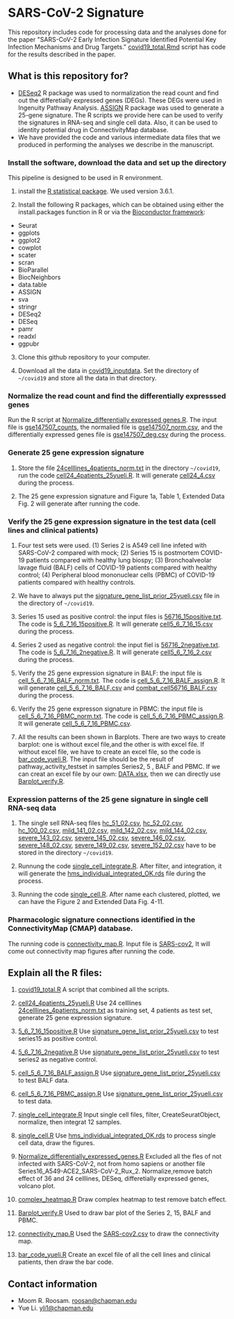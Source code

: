 # SARS-CoV-2 Signature

This repository includes code for processing data and the analyses done for the paper "SARS-CoV-2 Early Infection Signature Identified Potential Key Infection Mechanisms and Drug Targets." [covid19_total.Rmd](https://github.com/yueli8/COVID-19/blob/master/covid19_total.Rmd) script has code for the results described in the paper.


## What is this repository for?

* [DESeq2](https://bioconductor.org/packages/release/bioc/html/DESeq2.html) R package was used to normalization the read count and find out the differetially expressed genes (DEGs). These DEGs were used in Ingenuity Pathway Analysis. [ASSIGN](https://bioconductor.org/packages/release/bioc/html/ASSIGN.html) R package was used to generate a 25-gene signature. The R scripts we provide here can be used to verify the signatures in RNA-seq and single cell data. Also, it can be used to identity potential drug in ConnectivityMap database. 
* We have provided the code and various intermediate data files that we produced in performing the analyses we describe in the manuscript.


### Install the software, download the data and set up the directory

This pipeline is designed to be used in R environment.

1. install the [R statistical package](https://www.r-project.org/). We used version 3.6.1.

2. Install the following R packages, which can be obtained using either the install.packages function in R or via the [Bioconductor framework](http://www.bioconductor.org/):

* Seurat
* ggplots
* ggplot2
* cowplot
* scater
* scran
* BioParallel
* BiocNeighbors
* data.table
* ASSIGN
* sva
* stringr
* DESeq2
* DESeq
* pamr
* readxl
* ggpubr

3. Clone this github repository to your computer.

4. Download all the data in [covid19_inputdata](https://drive.google.com/drive/folders/1mIFiEcPm3o5FEkeBD4v3MaGjM0xazGbx). Set the directory of ```~/covid19``` and store all the data in that directory.

### Normalize the read count and find the differentially expresssed genes

Run the R script at [Normalize_differentially expressed genes.R](https://github.com/yueli8/COVID-19/blob/master/script/Normalize_differentially_expressed_genes.R). The input file is [gse147507_counts](https://github.com/yueli8/COVID-19/blob/master/input_files/gse147507_counts), the normalied file is [gse147507_norm.csv](https://github.com/yueli8/COVID-19/blob/master/Normalize_differentially_expressed_genes/gse147507_norm.csv), and the differentially expressed genes file is [gse147507_deg.csv](https://github.com/yueli8/COVID-19/blob/master/Normalize_differentially_expressed_genes/gse147507_deg.csv) during the process.

### Generate 25 gene expression signature

1. Store the file [24celllines_4patients_norm.txt](https://github.com/yueli8/COVID-19/blob/master/25_gene_expression_signature/24celllines_4patients_norm.txt) in the directory ```~/covid19```, run the code [cell24_4patients_25yueli.R](https://github.com/yueli8/COVID-19/blob/master/script/cell24_4patients_25yueli.R). It will generate [cell24_4.csv](https://github.com/yueli8/COVID-19/blob/master/25_gene_expression_signature/cell24_4.csv) during the process.

2. The 25 gene expression signature and Figure 1a, Table 1, Extended Data Fig. 2 will generate after running the code.

### Verify the 25 gene expression signature in the test data (cell lines and clinical patients)

1. Four test sets were used. (1) Series 2 is A549 cell line infeted with SARS-CoV-2 compared with mock; (2) Series 15 is postmortem COVID-19 patients compared with healthy lung biospy; (3) Bronchoalveolar lavage fluid (BALF) cells of COVID-19 patients compared with healthy control; (4) Peripheral blood mononuclear cells (PBMC) of COVID-19 patients compared with healthy controls.

2. We have to always put the [signature_gene_list_prior_25yueli.csv](https://github.com/yueli8/COVID-19/blob/master/input_files/signature_gene_list_prior_25yueli.csv) file in the directory of ```~/covid19```.

3. Series 15 used as positive control: the input files is [56716_15positive.txt](https://github.com/yueli8/COVID-19/blob/master/Series15/56716_15positive.txt). The code is [5_6_7_16_15positive.R](https://github.com/yueli8/COVID-19/blob/master/Series15/5_6_7_16_15positive.R). It will generate [cell5_6_7_16_15.csv](https://github.com/yueli8/COVID-19/blob/master/Series15/cell5_6_7_16_15.csv) during the process.

4. Series 2 used as negative control: the input fiel is [56716_2negative.txt](https://github.com/yueli8/COVID-19/blob/master/Series2/56716_2negative.txt). The code is [5_6_7_16_2negative.R](https://github.com/yueli8/COVID-19/blob/master/Series2/5_6_7_16_2negative.R). It will generate [cell5_6_7_16_2.csv](https://github.com/yueli8/COVID-19/blob/master/Series2/cell5_6_7_16_2.csv) during the process.

5. Verify the 25 gene expression signature in BALF: the input file is [cell_5_6_7_16_BALF_norm.txt](https://github.com/yueli8/COVID-19/blob/master/BALF/cell_5_6_7_16_BALF_norm.txt). The code is [cell_5_6_7_16_BALF_assign.R](https://github.com/yueli8/COVID-19/blob/master/BALF/cell_5_6_7_16_BALF_assign.R). It will generate [cell_5_6_7_16_BALF.csv](https://github.com/yueli8/COVID-19/blob/master/BALF/cell_5_6_7_16_BALF.csv) and [combat_cell56716_BALF.csv](https://github.com/yueli8/COVID-19/blob/master/BALF/combat_cell56716_BALF.csv) during the process.

6. Verify the 25 gene expresson signature in PBMC: the input file is [cell_5_6_7_16_PBMC_norm.txt](https://github.com/yueli8/COVID-19/blob/master/PBMC/cell_5_6_7_16_PBMC_norm.txt). The code is [cell_5_6_7_16_PBMC_assign.R](https://github.com/yueli8/COVID-19/blob/master/PBMC/cell_5_6_7_16_PBMC_assign.R). It will generate [cell_5_6_7_16_PBMC.csv](https://github.com/yueli8/COVID-19/blob/master/PBMC/cell_5_6_7_16_PBMC.csv).

7. All the results can been shown in Barplots. There are two ways to create barplot: one is without excel file,and the other is with excel file. If without excel file, we have to create an excel file, so the code is [bar_code_yueli.R](https://github.com/yueli8/COVID-19/blob/master/script/bar_code_yueli.R). The input file should be the result of pathway_activity_testset in samples Series2, 5 , BALF and PBMC. If we can creat an excel file by our own: [DATA.xlsx](https://github.com/yueli8/COVID-19/blob/master/input_files/DATA.xlsx), then we can directly use [Barplot_verify.R](https://github.com/yueli8/COVID-19/blob/master/Barplot_verify/Barplot_verify.R).
 
 
### Expression patterns of the 25 gene signature in single cell RNA-seq data

1. The single sell RNA-seq files [hc_51_02.csv](https://drive.google.com/drive/folders/1mIFiEcPm3o5FEkeBD4v3MaGjM0xazGbx), [hc_52_02.csv](https://drive.google.com/drive/folders/1mIFiEcPm3o5FEkeBD4v3MaGjM0xazGbx), [hc_100_02.csv](https://drive.google.com/drive/folders/1mIFiEcPm3o5FEkeBD4v3MaGjM0xazGbx), [mild_141_02.csv](https://drive.google.com/drive/folders/1mIFiEcPm3o5FEkeBD4v3MaGjM0xazGbx), [mild_142_02.csv](https://drive.google.com/drive/folders/1mIFiEcPm3o5FEkeBD4v3MaGjM0xazGbx), [mild_144_02.csv](https://drive.google.com/drive/folders/1mIFiEcPm3o5FEkeBD4v3MaGjM0xazGbx), [severe_143_02.csv](https://drive.google.com/drive/folders/1mIFiEcPm3o5FEkeBD4v3MaGjM0xazGbx), [severe_145_02.csv](https://drive.google.com/drive/folders/1mIFiEcPm3o5FEkeBD4v3MaGjM0xazGbx), [severe_146_02.csv](https://drive.google.com/drive/folders/1mIFiEcPm3o5FEkeBD4v3MaGjM0xazGbx), [severe_148_02.csv](https://drive.google.com/drive/folders/1mIFiEcPm3o5FEkeBD4v3MaGjM0xazGbx), [severe_149_02.csv](https://drive.google.com/drive/folders/1mIFiEcPm3o5FEkeBD4v3MaGjM0xazGbx), [severe_152_02.csv](https://drive.google.com/drive/folders/1mIFiEcPm3o5FEkeBD4v3MaGjM0xazGbx) have to be stored in the directory ```~/covid19```.

2. Runnung the code [single_cell_integrate.R](https://github.com/yueli8/COVID-19/blob/master/Single_cell_integrate/single_cell_integrate.R). After filter, and integration, it will generate the [hms_individual_integrated_OK.rds](https://drive.google.com/drive/folders/1mIFiEcPm3o5FEkeBD4v3MaGjM0xazGbx) file during the process.

3. Running the code [single_cell.R](https://github.com/yueli8/COVID-19/blob/master/Single_cell_cluster_figure/single_cell.R). After name each clustered, plotted, we can have the Figure 2 and Extended Data Fig. 4-11.

### Pharmacologic signature connections identified in the ConnectivityMap (CMAP) database.

The running code is [connectivity_map.R](https://github.com/yueli8/COVID-19/blob/master/Connectivity_map/connectivity_map.R). Input file is [SARS-cov2](https://github.com/yueli8/COVID-19/blob/master/Connectivity_map/SARS-cov2.csv), It will come out connectivity map figures after running the code.


## Explain all the R files:

1. [covid19_total.R](https://github.com/yueli8/COVID-19/blob/master/covid19_total.Rmd) A script that combined all the scripts.

2. [cell24_4patients_25yueli.R](https://github.com/yueli8/COVID-19/blob/master/25_gene_expression_signature/cell24_4patients_25yueli.R) Use 24 celllines [24celllines_4patients_norm.txt](https://github.com/yueli8/COVID-19/blob/master/25_gene_expression_signature/24celllines_4patients_norm.txt) as training set, 4 patients as test set, generate 25 gene expression signature.

3. [5_6_7_16_15positive.R](https://github.com/yueli8/COVID-19/blob/master/Series15/5_6_7_16_15positive.R) Use [signature_gene_list_prior_25yueli.csv](https://github.com/yueli8/COVID-19/blob/master/input_files/signature_gene_list_prior_25yueli.csv) to test series15 as positive control.

4. [5_6_7_16_2negative.R](https://github.com/yueli8/COVID-19/blob/master/Series2/5_6_7_16_2negative.R) Use [signature_gene_list_prior_25yueli.csv](https://github.com/yueli8/COVID-19/blob/master/input_files/signature_gene_list_prior_25yueli.csv) to test series2 as negative control.

5. [cell_5_6_7_16_BALF_assign.R](https://github.com/yueli8/COVID-19/blob/master/BALF/cell_5_6_7_16_BALF_assign.R) Use [signature_gene_list_prior_25yueli.csv](https://github.com/yueli8/COVID-19/blob/master/input_files/signature_gene_list_prior_25yueli.csv) to test BALF data.

6. [cell_5_6_7_16_PBMC_assign.R](https://github.com/yueli8/COVID-19/blob/master/PBMC/cell_5_6_7_16_PBMC_assign.R)  Use [signature_gene_list_prior_25yueli.csv](https://github.com/yueli8/COVID-19/blob/master/input_files/signature_gene_list_prior_25yueli.csv) to test data.

7. [single_cell_integrate.R](https://github.com/yueli8/COVID-19/blob/master/Single_cell_integrate/single_cell_integrate.R) Input single cell files, filter, CreateSeuratObject, normalize, then integrat 12 samples.

8. [single_cell.R](https://github.com/yueli8/COVID-19/blob/master/Single_cell_cluster_figure/single_cell.R) Use [hms_individual_integrated_OK.rds](https://drive.google.com/drive/folders/1mIFiEcPm3o5FEkeBD4v3MaGjM0xazGbx) to process single cell data, draw the figures.

9. [Normalize_differentially_expressed_genes.R](https://github.com/yueli8/COVID-19/blob/master/Normalize_differentially_expressed_genes/Normalize_differentially_expressed_genes.R) Excluded all the fles of not infected with SARS-CoV-2, not from homo sapiens or another file Series16_A549-ACE2_SARS-CoV-2_Rux_2. Normalize,remove batch effect of 36 and 24 celllines, DESeq, differetially expressed genes, volcano plot.

10. [complex_heatmap.R](https://github.com/yueli8/COVID-19/blob/master/script/complex_heatmap.R) Draw complex heatmap to test remove batch effect.

11. [Barplot_verify.R](https://github.com/yueli8/COVID-19/blob/master/Barplot_verify/Barplot_verify.R) Used to draw bar plot of the Series 2, 15, BALF and PBMC.

12. [connectivity_map.R](https://github.com/yueli8/COVID-19/blob/master/Connectivity_map/connectivity_map.R) Used the [SARS-cov2.csv](https://github.com/yueli8/COVID-19/blob/master/Connectivity_map/SARS-cov2.csv) to draw the connectivity map. 

13. [bar_code_yueli.R](https://github.com/yueli8/COVID-19/blob/master/script/bar_code_yueli.R) Create an excel file of all the cell lines and clinical patients, then draw the bar code. 


## Contact information

* Moom R. Roosam. [roosan@chapman.edu](mailto:roosan@chapman.edu)
* Yue Li. [yli1@chapman.edu](mailto:yli1@chapman.edu)
